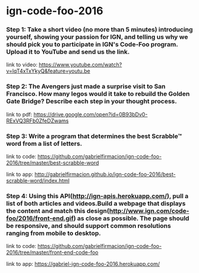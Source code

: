 # ign-code-foo-2016

### Step 1: Take a short video (no more than 5 minutes) introducing yourself, showing your passion for IGN, and telling us why we should pick you to participate in IGN's Code-Foo program. Upload it to YouTube and send us the link.

link to video: https://www.youtube.com/watch?v=lqT4xTxYkyQ&feature=youtu.be

### Step 2: The Avengers just made a surprise visit to San Francisco. How many legos would it take to rebuild the Golden Gate Bridge? Describe each step in your thought process.

link to pdf: https://drive.google.com/open?id=0B93bDv0-RExVQ3RFb0ZfeDZwams

### Step 3: Write a program that determines the best Scrabble™ word from a list of letters.

link to code: https://github.com/gabrielfirmacion/ign-code-foo-2016/tree/master/best-scrabble-word

link to app: http://gabrielfirmacion.github.io/ign-code-foo-2016/best-scrabble-word/index.html

### Step 4: Using this API(http://ign-apis.herokuapp.com/), pull a list of both articles and videos.Build a webpage that displays the content and match this design(http://www.ign.com/code-foo/2016/front-end.gif) as close as possible. The page should be responsive, and should support common resolutions ranging from mobile to desktop.

link to code: https://github.com/gabrielfirmacion/ign-code-foo-2016/tree/master/front-end-code-foo

link to app: https://gabriel-ign-code-foo-2016.herokuapp.com/